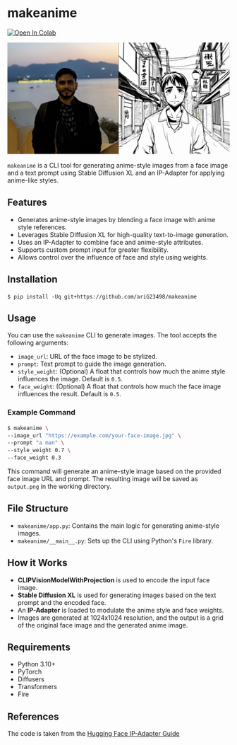 # makeanime

<a href="https://colab.research.google.com/gist/ariG23498/645f0f276612a60fb32ad2b387e0d301/scratchpad.ipynb"><img src="https://colab.research.google.com/assets/colab-badge.svg" alt="Open In Colab"></a>

![image](output.png)

`makeanime` is a CLI tool for generating anime-style images from a face image and a text prompt using Stable Diffusion XL and an IP-Adapter for applying anime-like styles.

## Features

- Generates anime-style images by blending a face image with anime style references.
- Leverages Stable Diffusion XL for high-quality text-to-image generation.
- Uses an IP-Adapter to combine face and anime-style attributes.
- Supports custom prompt input for greater flexibility.
- Allows control over the influence of face and style using weights.

## Installation

```shell
$ pip install -Uq git+https://github.com/ariG23498/makeanime
```

## Usage

You can use the `makeanime` CLI to generate images. The tool accepts the following arguments:

- `image_url`: URL of the face image to be stylized.
- `prompt`: Text prompt to guide the image generation.
- `style_weight`: (Optional) A float that controls how much the anime style influences the image. Default is `0.5`.
- `face_weight`: (Optional) A float that controls how much the face image influences the result. Default is `0.5`.

### Example Command

```bash
$ makeanime \
--image_url "https://example.com/your-face-image.jpg" \
--prompt "a man" \
--style_weight 0.7 \
--face_weight 0.3
```

This command will generate an anime-style image based on the provided face image URL and prompt. The resulting image will be saved as `output.png` in the working directory.

## File Structure

- `makeanime/app.py`: Contains the main logic for generating anime-style images.
- `makeanime/__main__.py`: Sets up the CLI using Python's `Fire` library.
  
## How it Works

- **CLIPVisionModelWithProjection** is used to encode the input face image.
- **Stable Diffusion XL** is used for generating images based on the text prompt and the encoded face.
- An **IP-Adapter** is loaded to modulate the anime style and face weights.
- Images are generated at 1024x1024 resolution, and the output is a grid of the original face image and the generated anime image.

## Requirements

- Python 3.10+
- PyTorch
- Diffusers
- Transformers
- Fire

## References

The code is taken from the [Hugging Face IP-Adapter Guide](https://huggingface.co/docs/diffusers/main/en/using-diffusers/ip_adapter)
